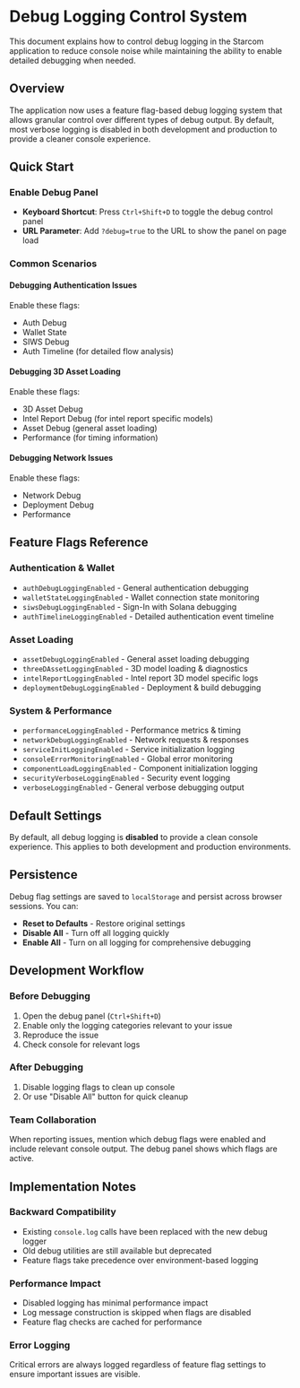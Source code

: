 # Debug Logging Control System

This document explains how to control debug logging in the Starcom application to reduce console noise while maintaining the ability to enable detailed debugging when needed.

## Overview

The application now uses a feature flag-based debug logging system that allows granular control over different types of debug output. By default, most verbose logging is disabled in both development and production to provide a cleaner console experience.

## Quick Start

### Enable Debug Panel
- **Keyboard Shortcut**: Press `Ctrl+Shift+D` to toggle the debug control panel
- **URL Parameter**: Add `?debug=true` to the URL to show the panel on page load

### Common Scenarios

#### Debugging Authentication Issues
Enable these flags:
- Auth Debug
- Wallet State  
- SIWS Debug
- Auth Timeline (for detailed flow analysis)

#### Debugging 3D Asset Loading
Enable these flags:
- 3D Asset Debug
- Intel Report Debug (for intel report specific models)
- Asset Debug (general asset loading)
- Performance (for timing information)

#### Debugging Network Issues
Enable these flags:
- Network Debug
- Deployment Debug
- Performance

## Feature Flags Reference

### Authentication & Wallet
- `authDebugLoggingEnabled` - General authentication debugging
- `walletStateLoggingEnabled` - Wallet connection state monitoring  
- `siwsDebugLoggingEnabled` - Sign-In with Solana debugging
- `authTimelineLoggingEnabled` - Detailed authentication event timeline

### Asset Loading
- `assetDebugLoggingEnabled` - General asset loading debugging
- `threeDAssetLoggingEnabled` - 3D model loading & diagnostics
- `intelReportLoggingEnabled` - Intel report 3D model specific logs
- `deploymentDebugLoggingEnabled` - Deployment & build debugging

### System & Performance
- `performanceLoggingEnabled` - Performance metrics & timing
- `networkDebugLoggingEnabled` - Network requests & responses  
- `serviceInitLoggingEnabled` - Service initialization logging
- `consoleErrorMonitoringEnabled` - Global error monitoring
- `componentLoadLoggingEnabled` - Component initialization logging
- `securityVerboseLoggingEnabled` - Security event logging
- `verboseLoggingEnabled` - General verbose debugging output

## Default Settings

By default, all debug logging is **disabled** to provide a clean console experience. This applies to both development and production environments.

## Persistence

Debug flag settings are saved to `localStorage` and persist across browser sessions. You can:
- **Reset to Defaults** - Restore original settings
- **Disable All** - Turn off all logging quickly
- **Enable All** - Turn on all logging for comprehensive debugging

## Development Workflow

### Before Debugging
1. Open the debug panel (`Ctrl+Shift+D`)
2. Enable only the logging categories relevant to your issue
3. Reproduce the issue
4. Check console for relevant logs

### After Debugging
1. Disable logging flags to clean up console
2. Or use "Disable All" button for quick cleanup

### Team Collaboration
When reporting issues, mention which debug flags were enabled and include relevant console output. The debug panel shows which flags are active.

## Implementation Notes

### Backward Compatibility
- Existing `console.log` calls have been replaced with the new debug logger
- Old debug utilities are still available but deprecated
- Feature flags take precedence over environment-based logging

### Performance Impact
- Disabled logging has minimal performance impact
- Log message construction is skipped when flags are disabled
- Feature flag checks are cached for performance

### Error Logging
Critical errors are always logged regardless of feature flag settings to ensure important issues are visible.
